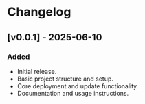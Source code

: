 # Changelog

## [v0.0.1] - 2025-06-10
### Added
- Initial release.
- Basic project structure and setup.
- Core deployment and update functionality.
- Documentation and usage instructions.